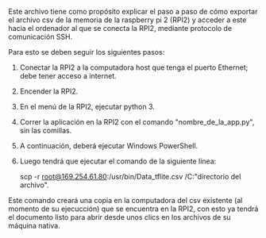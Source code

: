 Este archivo tiene como propósito explicar el paso a paso de cómo exportar el archivo csv de la memoria de la raspberry pi 2 (RPI2) y acceder a este hacia el ordenador al que se conecta la RPI2, mediante protocolo de comunicación SSH.

Para esto se deben seguir los siguientes pasos:
  1. Conectar la RPI2 a la computadora host que tenga el puerto Ethernet; debe tener acceso a internet.
  2. Encender la RPI2.
  3. En el menú de la RPI2, ejecutar python 3.
  4. Correr la aplicación en la RPI2 con el comando "nombre_de_la_app.py", sin las comillas.
  5. A continuación, deberá ejecutar Windows PowerShell.
  6. Luego tendrá que ejecutar el comando de la siguiente línea:
  
      scp -r root@169.254.61.80:/usr/bin/Data_tflite.csv /C:"directorio del archivo".
  
  Este comando creará una copia en la computadora del csv existente (al momento de su ejecucción) que se encuentra en la RPI2, con esto ya tendrá el          documento listo para abrir desde unos clics en los archivos de su máquina nativa.
  
